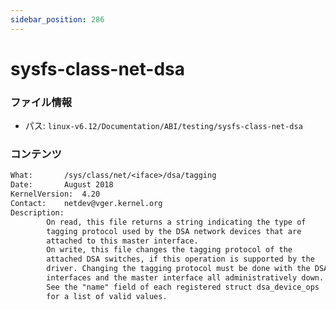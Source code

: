 ```yaml
---
sidebar_position: 286
---
```

# sysfs-class-net-dsa

### ファイル情報

- パス: `linux-v6.12/Documentation/ABI/testing/sysfs-class-net-dsa`

### コンテンツ

```txt
What:		/sys/class/net/<iface>/dsa/tagging
Date:		August 2018
KernelVersion:	4.20
Contact:	netdev@vger.kernel.org
Description:
		On read, this file returns a string indicating the type of
		tagging protocol used by the DSA network devices that are
		attached to this master interface.
		On write, this file changes the tagging protocol of the
		attached DSA switches, if this operation is supported by the
		driver. Changing the tagging protocol must be done with the DSA
		interfaces and the master interface all administratively down.
		See the "name" field of each registered struct dsa_device_ops
		for a list of valid values.

```
